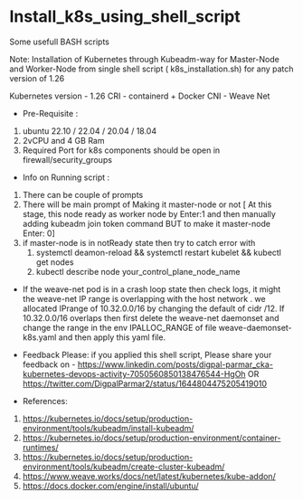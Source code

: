 # Install_k8s_using_shell_script

Some usefull BASH scripts

Note:
Installation of Kubernetes through Kubeadm-way for Master-Node and Worker-Node from single shell script ( k8s_installation.sh) for any patch version of 1.26 

Kubernetes version - 1.26
CRI - containerd + Docker
CNI - Weave Net

* Pre-Requisite :

1.  ubuntu 22.10 / 22.04 / 20.04 / 18.04
2.  2vCPU and 4 GB Ram
3.  Required Port for k8s components should be open in firewall/security_groups


* Info on Running script :

1. There can be couple of prompts
2. There will be main prompt of Making it master-node or not [ At this stage, this node ready as worker node by Enter:1 and then manually adding kubeadm join token command BUT to make it master-node Enter: 0]
3. if master-node is in notReady state then try to catch error with
   1. systemctl deamon-reload && systemctl restart kubelet && kubectl get nodes
   2. kubectl describe node your_control_plane_node_name

* If the weave-net pod is in a crash loop state then check logs, it might the weave-net IP range is overlapping with the host network . we allocated IPrange of  10.32.0.0/16 by changing the default of cidr /12. If 10.32.0.0/16 overlaps then first delete the weave-net daemonset and change the range in the env IPALLOC_RANGE of file weave-daemonset-k8s.yaml and then apply this yaml file.

* Feedback Please:
  if you applied this shell script, Please share your feedback on - https://www.linkedin.com/posts/digpal-parmar_cka-kubernetes-devops-activity-7050560850138476544-HgOh
  OR https://twitter.com/DigpalParmar2/status/1644804475205419010

* References:
1. https://kubernetes.io/docs/setup/production-environment/tools/kubeadm/install-kubeadm/
2. https://kubernetes.io/docs/setup/production-environment/container-runtimes/
3. https://kubernetes.io/docs/setup/production-environment/tools/kubeadm/create-cluster-kubeadm/
4. https://www.weave.works/docs/net/latest/kubernetes/kube-addon/
5. https://docs.docker.com/engine/install/ubuntu/
